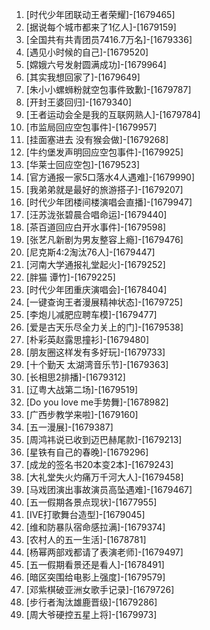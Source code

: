 
1. [时代少年团联动王者荣耀]-[1679465]
1. [据说每个城市都来了1亿人]-[1679159]
1. [全国共有共青团员7416.7万名]-[1679336]
1. [遇见小时候的自己]-[1679520]
1. [嫦娥六号发射圆满成功]-[1679964]
1. [其实我想回家了]-[1679649]
1. [朱小小螺蛳粉就空包事件致歉]-[1679787]
1. [开封王婆回归]-[1679340]
1. [王者运动会全是我的互联网熟人]-[1679784]
1. [市监局回应空包事件]-[1679957]
1. [挂面塞进去 没有猴会做]-[1679268]
1. [牛约堡发声明回应空包事件]-[1679925]
1. [华莱士回应空包]-[1679523]
1. [官方通报一家5口落水4人遇难]-[1679990]
1. [我弟弟就是最好的旅游搭子]-[1679207]
1. [时代少年团楼间楼演唱会直播]-[1679947]
1. [汪苏泷张碧晨合唱命运]-[1679440]
1. [茶百道回应白开水事件]-[1679598]
1. [张艺凡新剧为男友整容上瘾]-[1679476]
1. [尼克斯4:2淘汰76人]-[1679447]
1. [河南大学通报礼堂起火]-[1679252]
1. [胖猫 谭竹]-[1679225]
1. [时代少年团重庆演唱会]-[1678404]
1. [一键查询王者漫展精神状态]-[1679725]
1. [李炮儿减肥应聘车模]-[1679477]
1. [爱是古天乐尽全力关上的门]-[1679538]
1. [朴彩英赵露思撞衫]-[1679480]
1. [朋友圈这样发有多好玩]-[1679733]
1. [十个勤天 太湖湾音乐节]-[1679363]
1. [长相思2排播]-[1679312]
1. [辽粤大战第二场]-[1679519]
1. [Do you love me手势舞]-[1678982]
1. [广西步教学来啦]-[1679160]
1. [五一漫展]-[1679387]
1. [周鸿祎说已收到迈巴赫尾款]-[1679213]
1. [星铁有自己的春晚]-[1679296]
1. [成龙的签名书20本变2本]-[1679243]
1. [大礼堂失火灼痛万千河大人]-[1679458]
1. [马戏团演出事故演员高坠遇难]-[1679467]
1. [五一假期各景点现状]-[1677955]
1. [IVE打歌舞台造型]-[1679045]
1. [维和防暴队宿命感拉满]-[1679374]
1. [农村人的五一生活]-[1678781]
1. [杨幂两部戏都请了表演老师]-[1679497]
1. [五一假期看景还是看人]-[1678491]
1. [暗区突围给电影上强度]-[1679579]
1. [邓紫棋破亚洲女歌手记录]-[1679726]
1. [步行者淘汰雄鹿晋级]-[1679286]
1. [周大爷硬控五星上将]-[1679973]